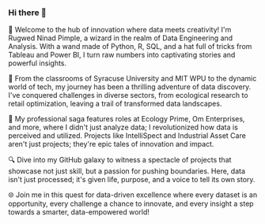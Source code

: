 ### Hi there 👋



🚀 Welcome to the hub of innovation where data meets creativity! I'm Rugwed Ninad Pimple, a wizard in the realm of Data Engineering and Analysis. With a wand made of Python, R, SQL, and a hat full of tricks from Tableau and Power BI, I turn raw numbers into captivating stories and powerful insights.

🌟 From the classrooms of Syracuse University and MIT WPU to the dynamic world of tech, my journey has been a thrilling adventure of data discovery. I've conquered challenges in diverse sectors, from ecological research to retail optimization, leaving a trail of transformed data landscapes.

💼 My professional saga features roles at Ecology Prime, Om Enterprises, and more, where I didn't just analyze data; I revolutionized how data is perceived and utilized. Projects like IntelliSpect and Industrial Asset Care aren't just projects; they're epic tales of innovation and impact.

🔍 Dive into my GitHub galaxy to witness a spectacle of projects that showcase not just skill, but a passion for pushing boundaries. Here, data isn't just processed; it's given life, purpose, and a voice to tell its own story.

🌐 Join me in this quest for data-driven excellence where every dataset is an opportunity, every challenge a chance to innovate, and every insight a step towards a smarter, data-empowered world!
